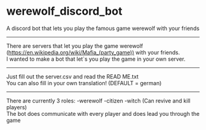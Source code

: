 # werewolf_discord_bot
A discord bot that lets you play the famous game werewolf with your friends
____
There are servers that let you play the game werewolf (https://en.wikipedia.org/wiki/Mafia_(party_game)) with your friends.  
I wanted to make a bot that let`s you play the game in your own server.  
____
Just fill out the server.csv and read the READ ME.txt  
You can also fill in your own translation! (DEFAULT = german)  
___
There are currently 3 roles:
-werewolf
-citizen 
-witch (Can revive and kill players)  
The bot does communicate with every player and does lead you through the game  
